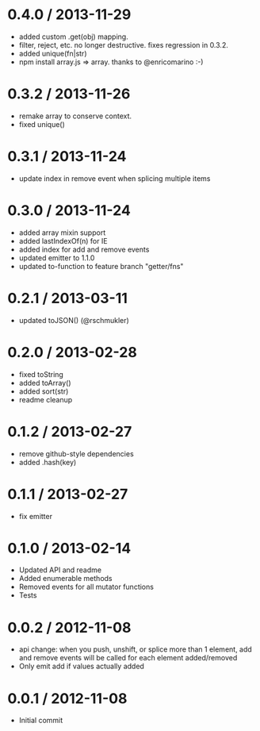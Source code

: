 
0.4.0 / 2013-11-29
==================

 * added custom .get(obj) mapping.
 * filter, reject, etc. no longer destructive. fixes regression in 0.3.2.
 * added unique(fn|str)
 * npm install array.js => array. thanks to @enricomarino :-)

0.3.2 / 2013-11-26
==================

 * remake array to conserve context.
 * fixed unique()

0.3.1 / 2013-11-24
==================

 * update index in remove event when splicing multiple items

0.3.0 / 2013-11-24
==================

 * added array mixin support
 * added lastIndexOf(n) for IE
 * added index for add and remove events
 * updated emitter to 1.1.0
 * updated to-function to feature branch "getter/fns"

0.2.1 / 2013-03-11
==================

  * updated toJSON() (@rschmukler)

0.2.0 / 2013-02-28
==================

  * fixed toString
  * added toArray()
  * added sort(str)
  * readme cleanup

0.1.2 / 2013-02-27
==================

  * remove github-style dependencies
  * added .hash(key)

0.1.1 / 2013-02-27
==================

  * fix emitter

0.1.0 / 2013-02-14
==================

  * Updated API and readme
  * Added enumerable methods
  * Removed events for all mutator functions
  * Tests

0.0.2 / 2012-11-08
==================

  * api change: when you push, unshift, or splice more than 1 element, add and remove events will be called for each element added/removed
  * Only emit add if values actually added

0.0.1 / 2012-11-08
==================

  * Initial commit
